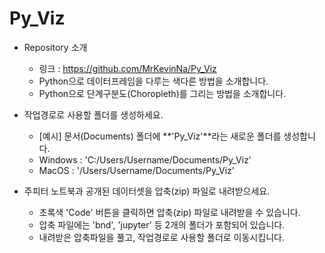 # Py_Viz

* Repository 소개
    - 링크 : https://github.com/MrKevinNa/Py_Viz
    - Python으로 데이터프레임을 다루는 색다른 방법을 소개합니다.
    - Python으로 단계구분도(Choropleth)를 그리는 방법을 소개합니다.


* 작업경로로 사용할 폴더를 생성하세요.
    - [예시] 문서(Documents) 폴더에 **'Py_Viz'**라는 새로운 폴더를 생성합니다.
    - Windows : 'C:/Users/Username/Documents/Py_Viz'
    - MacOS : '/Users/Username/Documents/Py_Viz'


* 주피터 노트북과 공개된 데이터셋을 압축(zip) 파일로 내려받으세요.
    - 초록색 'Code' 버튼을 클릭하면 압축(zip) 파일로 내려받을 수 있습니다.
    - 압축 파일에는 'bnd', 'jupyter' 등 2개의 폴더가 포함되어 있습니다.
    - 내려받은 압축파일을 풀고, 작업경로로 사용할 폴더로 이동시킵니다.
